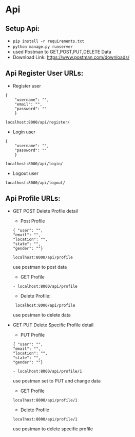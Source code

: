 # Api
## Setup Api:
  - `pip install -r requirements.txt`
  - `python manage.py runserver`
  - used Postman to GET,POST,PUT,DELETE Data
  -   Download Link: https://www.postman.com/downloads/
  
## Api Register User URLs:
  - Register user
```
{
    "username": "",
    "email": "",
    "password": ""
    }
```
    localhost:8000/api/register/
    
  - Login  user
```
{
    "username": "",
    "password": ""
    }
```
    localhost:8000/api/login/
    
  - Logout user
  ```
  localhost:8000/api/logout/
  ```
    
    
## Api Profile URLs:
- GET POST Delete Profile detail
  - Post Profile
  ```
  { "user": "",
  "email": "",
  "location": "",
  "state": "",
  "gender": ""}
  ```
  ```
  localhost:8000/api/profile
  ```
  use postman to post data
  
  
  - GET Profile 
  ```
  - localhost:8000/api/profile
   ```
    
    
  - Delete Profile:
  ```
   localhost:8000/api/profile
   ```
   use postman to delete data
   
   

 - GET PUT Delete Specific Profile detail
     - PUT Profile
     ```
     { "user": "",
     "email": "",
     "location": "", 
     "state": "", 
     "gender": ""}
     ```
     ```
     - localhost:8000/api/profile/1
     ```
     use postman set to PUT and change data


     - GET Profile
     ```
     localhost:8000/api/profile/1
     ```
     
     - Delete Profile
     ```
     localhost:8000/api/profile/1
     ```
     use postman to delete specific profile
   
    
